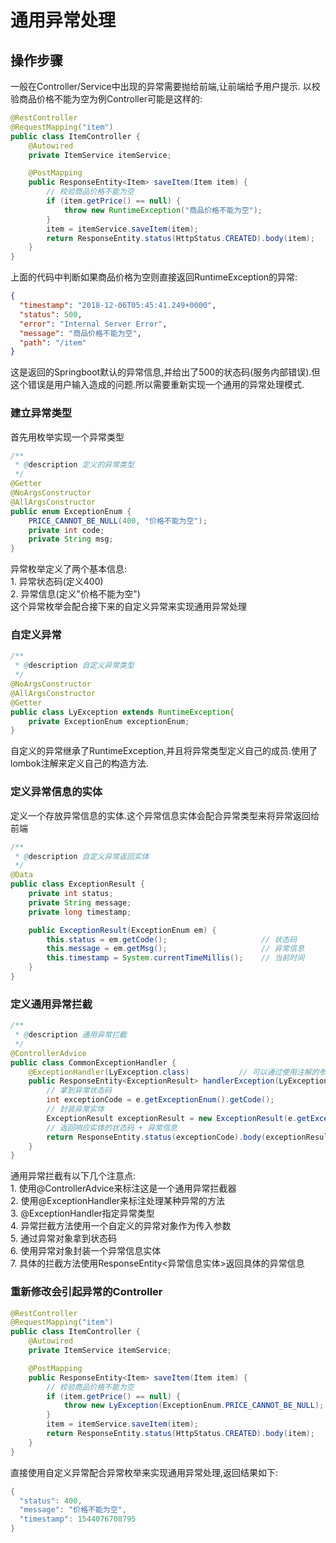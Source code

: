 # 通用异常处理

## 操作步骤

一般在Controller/Service中出现的异常需要抛给前端,让前端给予用户提示.
以校验商品价格不能为空为例Controller可能是这样的:
```java
@RestController
@RequestMapping("item")
public class ItemController {
    @Autowired
    private ItemService itemService;

    @PostMapping
    public ResponseEntity<Item> saveItem(Item item) {
        // 校验商品价格不能为空
        if (item.getPrice() == null) {
            throw new RuntimeException("商品价格不能为空");
        }
        item = itemService.saveItem(item);
        return ResponseEntity.status(HttpStatus.CREATED).body(item);
    }
}
```
上面的代码中判断如果商品价格为空则直接返回RuntimeException的异常:
```json
{
  "timestamp": "2018-12-06T05:45:41.249+0000",
  "status": 500,
  "error": "Internal Server Error",
  "message": "商品价格不能为空",
  "path": "/item"
}
```
这是返回的Springboot默认的异常信息,并给出了500的状态码(服务内部错误).但这个错误是用户输入造成的问题.所以需要重新实现一个通用的异常处理模式.
### 建立异常类型
首先用枚举实现一个异常类型
```java
/**
 * @description 定义的异常类型
 */
@Getter
@NoArgsConstructor
@AllArgsConstructor
public enum ExceptionEnum {
    PRICE_CANNOT_BE_NULL(400, "价格不能为空");
    private int code;
    private String msg;
}
```
异常枚举定义了两个基本信息:  
	1. 异常状态码(定义400)  
	2. 异常信息(定义"价格不能为空")  
这个异常枚举会配合接下来的自定义异常来实现通用异常处理
### 自定义异常
```java
/**
 * @description 自定义异常类型
 */
@NoArgsConstructor
@AllArgsConstructor
@Getter
public class LyException extends RuntimeException{
    private ExceptionEnum exceptionEnum;
}
```
自定义的异常继承了RuntimeException,并且将异常类型定义自己的成员.使用了lombok注解来定义自己的构造方法.
### 定义异常信息的实体
定义一个存放异常信息的实体.这个异常信息实体会配合异常类型来将异常返回给前端
```java
/**
 * @description 自定义异常返回实体
 */
@Data
public class ExceptionResult {
    private int status;
    private String message;
    private long timestamp;

    public ExceptionResult(ExceptionEnum em) {
        this.status = em.getCode();                     // 状态码
        this.message = em.getMsg();                     // 异常信息
        this.timestamp = System.currentTimeMillis();    // 当前时间
    }
}
```
### 定义通用异常拦截
```java
/**
 * @description 通用异常拦截
 */
@ControllerAdvice
public class CommonExceptionHandler {
    @ExceptionHandler(LyException.class)           // 可以通过使用注解的参数来拦截不同的异常
    public ResponseEntity<ExceptionResult> handlerException(LyException e) {
        // 拿到异常状态码
        int exceptionCode = e.getExceptionEnum().getCode();
        // 封装异常实体
        ExceptionResult exceptionResult = new ExceptionResult(e.getExceptionEnum());
        // 返回响应实体的状态码 + 异常信息
        return ResponseEntity.status(exceptionCode).body(exceptionResult);
    }
}
```
通用异常拦截有以下几个注意点:  
	1. 使用@ControllerAdvice来标注这是一个通用异常拦截器  
	2. 使用@ExceptionHandler来标注处理某种异常的方法  
	3. @ExceptionHandler指定异常类型  
	4. 异常拦截方法使用一个自定义的异常对象作为传入参数  
	5. 通过异常对象拿到状态码  
	6. 使用异常对象封装一个异常信息实体  
	7. 具体的拦截方法使用ResponseEntity<异常信息实体>返回具体的异常信息  

### 重新修改会引起异常的Controller
```java
@RestController
@RequestMapping("item")
public class ItemController {
    @Autowired
    private ItemService itemService;

    @PostMapping
    public ResponseEntity<Item> saveItem(Item item) {
        // 校验商品价格不能为空
        if (item.getPrice() == null) {
            throw new LyException(ExceptionEnum.PRICE_CANNOT_BE_NULL);
        }
        item = itemService.saveItem(item);
        return ResponseEntity.status(HttpStatus.CREATED).body(item);
    }
}
```
直接使用自定义异常配合异常枚举来实现通用异常处理,返回结果如下:
```java
{
  "status": 400,
  "message": "价格不能为空",
  "timestamp": 1544076708795
}
```

